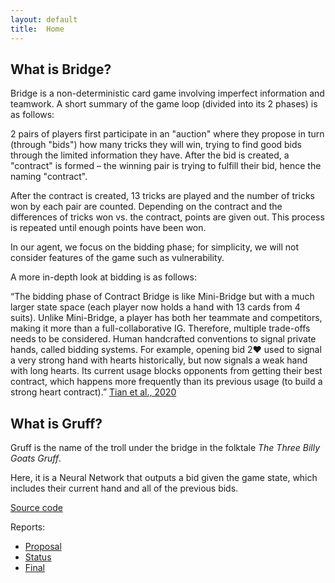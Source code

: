 ```yaml
---
layout: default
title:  Home
---
```


## What is Bridge? 
Bridge is a non-deterministic card game involving imperfect information and teamwork. A short summary of the game loop (divided into its 2 phases) is as follows: 

2 pairs of players first participate in an "auction" where they propose in turn (through "bids") how many tricks they will win, trying to find good bids through the limited information they have. After the bid is created, a "contract" is formed – the winning pair is trying to fulfill their bid, hence the naming "contract". 

After the contract is created, 13 tricks are played and the number of tricks won by each pair are counted. Depending on the contract and the differences of tricks won vs. the contract, points are given out. This process is repeated until enough points have been won. 

In our agent, we focus on the bidding phase; for simplicity, we will not consider features of the game such as vulnerability. 

A more in-depth look at bidding is as follows: 

“The bidding phase of Contract Bridge is like Mini-Bridge but with a much larger state space (each player now holds a hand with 13 cards from 4 suits). Unlike Mini-Bridge, a player has both her teammate and competitors, making it more than a full-collaborative IG. Therefore, multiple trade-offs needs to be considered. Human handcrafted conventions to signal private hands, called bidding systems. For example, opening bid 2♥ used to signal a very strong hand with hearts historically, but now signals a weak hand with long hearts. Its current usage blocks opponents from getting their best contract, which happens more frequently than its previous usage (to build a strong heart contract).” [Tian et al., 2020](https://arxiv.org/pdf/2008.06495.pdf)

## What is Gruff? 
Gruff is the name of the troll under the bridge in the folktale *The Three Billy Goats Gruff*. 

Here, it is a Neural Network that outputs a bid given the game state, which includes their current hand and all of the previous bids. 

[Source code](https://github.com/muffin-rice/Gruff)

Reports:

- [Proposal](proposal.html)
- [Status](status.html)
- [Final](final.html)


